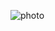 ![photo](https://user-images.githubusercontent.com/84633541/230791557-e6aab23c-c388-4fe7-9d8c-45c4b3c4b0da.png)
